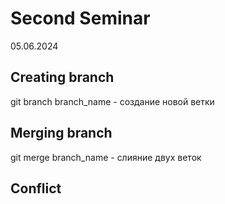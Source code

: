 # Second Seminar 
05.06.2024
## Creating branch
git branch branch_name - создание новой ветки

## Merging branch
git merge branch_name - слияние двух веток
## Conflict 